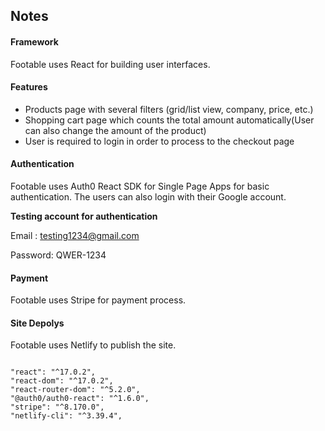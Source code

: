 ## Notes

#### Framework

Footable uses React for building user interfaces.

#### Features

- Products page with several filters (grid/list view, company, price, etc.)
- Shopping cart page which counts the total amount automatically(User can also change the
  amount of the product)
- User is required to login in order to process to the checkout page

#### Authentication

Footable uses Auth0 React SDK for Single Page Apps for basic authentication. The users can also login with their Google account.

**Testing account for authentication**

Email : testing1234@gmail.com <br>

Password: QWER-1234

#### Payment

Footable uses Stripe for payment process.

#### Site Depolys

Footable uses Netlify to publish the site.

```

"react": "^17.0.2",
"react-dom": "^17.0.2",
"react-router-dom": "^5.2.0",
"@auth0/auth0-react": "^1.6.0",
"stripe": "^8.170.0",
"netlify-cli": "^3.39.4",

```
